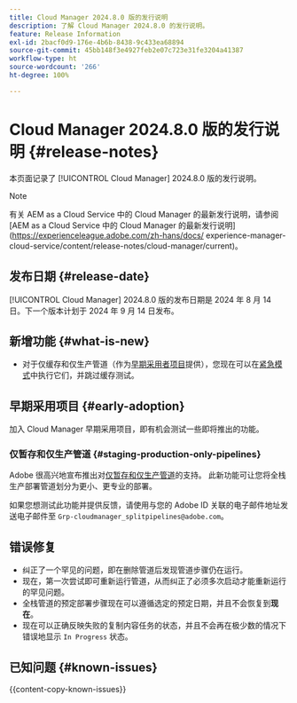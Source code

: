 ```yaml
---
title: Cloud Manager 2024.8.0 版的发行说明
description: 了解 Cloud Manager 2024.8.0 的发行说明。
feature: Release Information
exl-id: 2bacf0d9-176e-4b6b-8438-9c433ea68894
source-git-commit: 45bb148f3e4927feb2e07c723e31fe3204a41387
workflow-type: ht
source-wordcount: '266'
ht-degree: 100%

---
```


# Cloud Manager 2024.8.0 版的发行说明 {#release-notes}

本页面记录了 [!UICONTROL Cloud Manager] 2024.8.0 版的发行说明。

>[!NOTE]
>
>有关 AEM as a Cloud Service 中的 Cloud Manager 的最新发行说明，请参阅 [AEM as a Cloud Service 中的 Cloud Manager 的最新发行说明](https://experienceleague.adobe.com/zh-hans/docs/ experience-manager-cloud-service/content/release-notes/cloud-manager/current)。

## 发布日期 {#release-date}

[!UICONTROL Cloud Manager] 2024.8.0 版的发布日期是 2024 年 8 月 14 日。下一个版本计划于 2024 年 9 月 14 日发布。

## 新增功能 {#what-is-new}

* 对于仅缓存和仅生产管道（作为[早期采用者项目](#staging-production-only-pipelines)提供），您现在可以在[紧急模式](/help/using/stage-prod-only.md#emergency-mode)中执行它们，并跳过缓存测试。

## 早期采用项目 {#early-adoption}

加入 Cloud Manager 早期采用项目，即有机会测试一些即将推出的功能。

### 仅暂存和仅生产管道 {#staging-production-only-pipelines}

Adobe 很高兴地宣布推出对[仅暂存和仅生产管道](/help/using/stage-prod-only.md)的支持。 此新功能可让您将全栈生产部署管道划分为更小、更专业的部署。

如果您想测试此功能并提供反馈，请使用与您的 Adobe ID 关联的电子邮件地址发送电子邮件至 `Grp-cloudmanager_splitpipelines@adobe.com`。

## 错误修复

* 纠正了一个罕见的问题，即在删除管道后发现管道步骤仍在运行。
* 现在，第一次尝试即可重新运行管道，从而纠正了必须多次启动才能重新运行的罕见问题。
* 全栈管道的预定部署步骤现在可以遵循选定的预定日期，并且不会恢复到&#x200B;**现在**。
* 现在可以正确反映失败的复制内容任务的状态，并且不会再在极少数的情况下错误地显示 `In Progress` 状态。

## 已知问题 {#known-issues}

{{content-copy-known-issues}}
